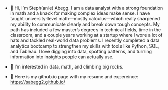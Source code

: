 - 👋 Hi, I’m Steph(anie) Abegg. I am a data analyst with a strong foundation in math and a knack for making complex ideas make sense. I have taught university-level math—mostly calculus—which really sharpened my ability to communicate clearly and break down tough concepts. My path has included a few master’s degrees in technical fields, time in the classroom, and a couple years working at a startup where I wore a lot of hats and tackled real-world data problems. I recently completed a data analytics bootcamp to strengthen my skills with tools like Python, SQL, and Tableau. I love digging into data, spotting patterns, and turning information into insights people can actually use. 

- 👀 I’m interested in data, math, and climbing big rocks.

- 👩 Here is my github.io page with my resume and expereince: https://sabegg2.github.io/

<!---
sabegg2/sabegg2 is a ✨ special ✨ repository because its `README.md` (this file) appears on your GitHub profile.
You can click the Preview link to take a look at your changes.
--->
